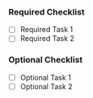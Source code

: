 ### Required Checklist

- [ ] Required Task 1
- [ ] Required Task 2

### Optional Checklist

- [ ] Optional Task 1
- [ ] Optional Task 2
